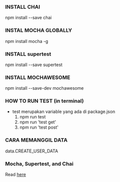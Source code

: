 ### INSTALL CHAI
npm install --save chai

### INSTAL MOCHA GLOBALLY
npm install mocha -g

### INSTALL supertest

npm install --save supertest

### INSTALL MOCHAWESOME

npm install --save-dev mochawesome

### HOW TO RUN TEST (in terminal)
- test merupakan variable yang ada di package.json
    1. npm run test
    2. npm run 'test get'
    3. npm run 'test post'

### CARA MEMANGGIL DATA

data.CREATE_USER_DATA

### Mocha, Supertest, and Chai

Read [here](https://kishanchaitanya.medium.com/api-testing-using-mocha-chai-and-supertest-a7c7edc96c24)


